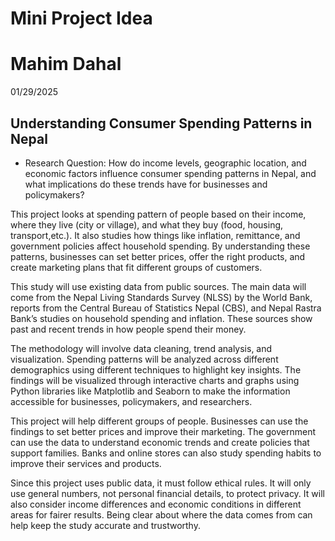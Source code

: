 # Mini Project Idea
# Mahim Dahal 
01/29/2025
## Understanding Consumer Spending Patterns in Nepal

- Research Question: How do income levels, geographic location, and economic factors influence consumer spending patterns in Nepal, and what implications do these trends have for businesses and policymakers?

This project looks at spending pattern of people based on their income, where they live (city or village), and what they buy (food, housing, transport,etc.). It also studies how things like inflation, remittance, and government policies affect household spending. By understanding these patterns, businesses can set better prices, offer the right products, and create marketing plans that fit different groups of customers.

This study will use existing data from public sources. The main data will come from the Nepal Living Standards Survey (NLSS) by the World Bank, reports from the Central Bureau of Statistics Nepal (CBS), and Nepal Rastra Bank’s studies on household spending and inflation. These sources show past and recent trends in how people spend their money.

The methodology will involve data cleaning, trend analysis, and visualization. Spending patterns will be analyzed across different demographics using different techniques to highlight key insights. The findings will be visualized through interactive charts and graphs using Python libraries like Matplotlib and Seaborn to make the information accessible for businesses, policymakers, and researchers.

This project will help different groups of people. Businesses can use the findings to set better prices and improve their marketing. The government can use the data to understand economic trends and create policies that support families. Banks and online stores can also study spending habits to improve their services and products.  

Since this project uses public data, it must follow ethical rules. It will only use general numbers, not personal financial details, to protect privacy. It will also consider income differences and economic conditions in different areas for fairer results. Being clear about where the data comes from can help keep the study accurate and trustworthy.

